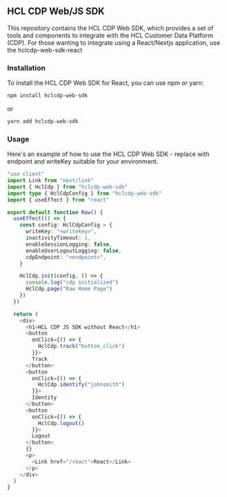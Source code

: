 ## HCL CDP Web/JS SDK

This repository contains the HCL CDP Web SDK, which provides a set of tools and components to integrate with the HCL Customer Data Platform (CDP). For those wanting to integrate using a React/Nextjs application, use the hclcdp-web-sdk-react

### Installation

To install the HCL CDP Web SDK for React, you can use npm or yarn:

```bash
npm install hclcdp-web-sdk
```

or

```bash
yarn add hclcdp-web-sdk
```

### Usage

Here's an example of how to use the HCL CDP Web SDK - replace with endpoint and writeKey suitable for your environment.

```typescript
"use client"
import Link from "next/link"
import { HclCdp } from "hclcdp-web-sdk"
import type { HclCdpConfig } from "hclcdp-web-sdk"
import { useEffect } from "react"

export default function Raw() {
  useEffect(() => {
    const config: HclCdpConfig = {
      writeKey: "<writekey>",
      inactivityTimeout: 1,
      enableSessionLogging: false,
      enableUserLogoutLogging: false,
      cdpEndpoint: "<endpoint>",
    }

    HclCdp.init(config, () => {
      console.log("cdp initialized")
      HclCdp.page("Raw Home Page")
    })
  })

  return (
    <div>
      <h1>HCL CDP JS SDK without React</h1>
      <button
        onClick={() => {
          HclCdp.track("button_click")
        }}>
        Track
      </button>
      <button
        onClick={() => {
          HclCdp.identify("johnsmith")
        }}>
        Identity
      </button>
      <button
        onClick={() => {
          HclCdp.logout()
        }}>
        Logout
      </button>
      {}
      <p>
        <Link href="/react">React</Link>
      </p>
    </div>
  )
}
```
